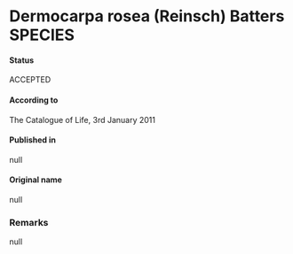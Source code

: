 # Dermocarpa rosea (Reinsch) Batters SPECIES

#### Status
ACCEPTED

#### According to
The Catalogue of Life, 3rd January 2011

#### Published in
null

#### Original name
null

### Remarks
null